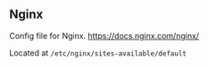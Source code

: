 ## Nginx

Config file for Nginx. https://docs.nginx.com/nginx/

Located at `/etc/nginx/sites-available/default`
